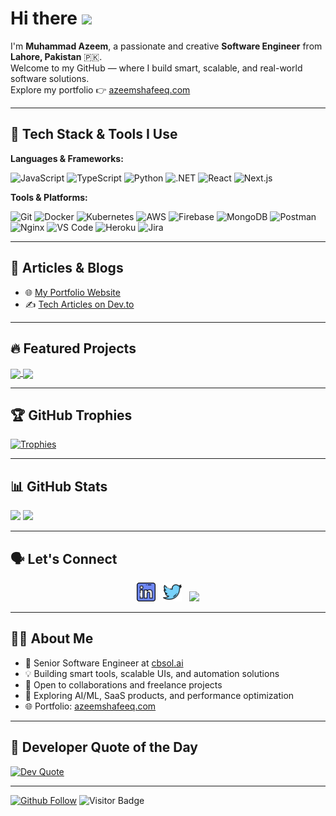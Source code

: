 # Hi there <img src="https://media.giphy.com/media/hvRJCLFzcasrR4ia7z/giphy.gif" width="25px">

I'm **Muhammad Azeem**, a passionate and creative **Software Engineer** from **Lahore, Pakistan** 🇵🇰.  
Welcome to my GitHub — where I build smart, scalable, and real-world software solutions.  
Explore my portfolio 👉 [azeemshafeeq.com](http://azeemshafeeq.com)

---

## 🚀 Tech Stack & Tools I Use

**Languages & Frameworks:**

![JavaScript](https://img.shields.io/badge/JavaScript-F7DF1E?style=flat-square&logo=javascript&logoColor=black)
![TypeScript](https://img.shields.io/badge/TypeScript-007ACC?style=flat-square&logo=typescript&logoColor=white)
![Python](https://img.shields.io/badge/Python-3776AB?style=flat-square&logo=python&logoColor=white)
![.NET](https://img.shields.io/badge/.NET-512BD4?style=flat-square&logo=dotnet&logoColor=white)
![React](https://img.shields.io/badge/React-61DAFB?style=flat-square&logo=react&logoColor=black)
![Next.js](https://img.shields.io/badge/Next.js-000000?style=flat-square&logo=next.js&logoColor=white)

**Tools & Platforms:**

![Git](https://img.shields.io/badge/Git-F05032?style=flat-square&logo=git&logoColor=white)
![Docker](https://img.shields.io/badge/Docker-2496ED?style=flat-square&logo=docker&logoColor=white)
![Kubernetes](https://img.shields.io/badge/Kubernetes-326CE5?style=flat-square&logo=kubernetes&logoColor=white)
![AWS](https://img.shields.io/badge/AWS-232F3E?style=flat-square&logo=amazon-aws&logoColor=white)
![Firebase](https://img.shields.io/badge/Firebase-FFCA28?style=flat-square&logo=firebase&logoColor=black)
![MongoDB](https://img.shields.io/badge/MongoDB-47A248?style=flat-square&logo=mongodb&logoColor=white)
![Postman](https://img.shields.io/badge/Postman-FF6C37?style=flat-square&logo=postman&logoColor=white)
![Nginx](https://img.shields.io/badge/Nginx-009639?style=flat-square&logo=nginx&logoColor=white)
![VS Code](https://img.shields.io/badge/VS%20Code-007ACC?style=flat-square&logo=visual-studio-code&logoColor=white)
![Heroku](https://img.shields.io/badge/Heroku-430098?style=flat-square&logo=heroku&logoColor=white)
![Jira](https://img.shields.io/badge/Jira-0052CC?style=flat-square&logo=jira&logoColor=white)

---

## 📝 Articles & Blogs

- 🌐 [My Portfolio Website](https://azeemshafeeq.com)
- ✍️ [Tech Articles on Dev.to](https://dev.to/azeem_shafeeq)

---

## 🔥 Featured Projects

<a href="https://github.com/Azeem-dash/Gpt-Guide">
  <img align="center" src="https://github-readme-stats.vercel.app/api/pin/?username=Azeem-dash&repo=Gpt-Guide&theme=dark" />
</a>
<a href="https://github.com/Azeem-dash/CleanX">
  <img align="center" src="https://github-readme-stats.vercel.app/api/pin/?username=Azeem-dash&repo=CleanX&theme=dark" />
</a>

---

## 🏆 GitHub Trophies

[![Trophies](https://github-profile-trophy.vercel.app/?username=azeem-dash&theme=darkhub&column=7)](https://github.com/ryo-ma/github-profile-trophy)

---

## 📊 GitHub Stats

<p align="left">
  <img width="48%" src="https://github-readme-stats.vercel.app/api?username=azeem-dash&show_icons=true&theme=dark&count_private=true" />
  <img width="48%" src="https://github-readme-stats.vercel.app/api/top-langs/?username=azeem-dash&layout=compact&theme=dark" />
</p>

---

## 🗣️ Let's Connect

<p align="center">
  <a href="https://www.linkedin.com/in/muhammad-azeem-904732195/"><img height="30" src="https://raw.githubusercontent.com/8bithemant/8bithemant/master/linkedin.png"></a>&nbsp;&nbsp;
  <a href="https://twitter.com/itsazeemch1"><img height="30" src="https://raw.githubusercontent.com/8bithemant/8bithemant/master/twitter.png"></a>&nbsp;&nbsp;
  <a href="mailto:azeemshafeeq125@gmail.com"><img height="30" src="https://img.icons8.com/fluency/48/000000/email.png"/></a>
</p>

---

## 👨‍💻 About Me

- 💼 Senior Software Engineer at [cbsol.ai](https://cbsol.ai)
- 💡 Building smart tools, scalable UIs, and automation solutions
- 🤝 Open to collaborations and freelance projects
- 🧠 Exploring AI/ML, SaaS products, and performance optimization
- 🌐 Portfolio: [azeemshafeeq.com](http://azeemshafeeq.com)

---

## 💬 Developer Quote of the Day

[![Dev Quote](https://quotes-github-readme.vercel.app/api?type=horizontal&theme=dark)](https://github.com/piyushsuthar/github-readme-quotes)

---

[![Github Follow](https://img.shields.io/github/followers/azeem-dash?label=Follow%20Me&style=social)](https://github.com/azeem-dash)
![Visitor Badge](https://komarev.com/ghpvc/?username=azeem-dash&label=Profile%20views&color=0e75b6&style=flat)
